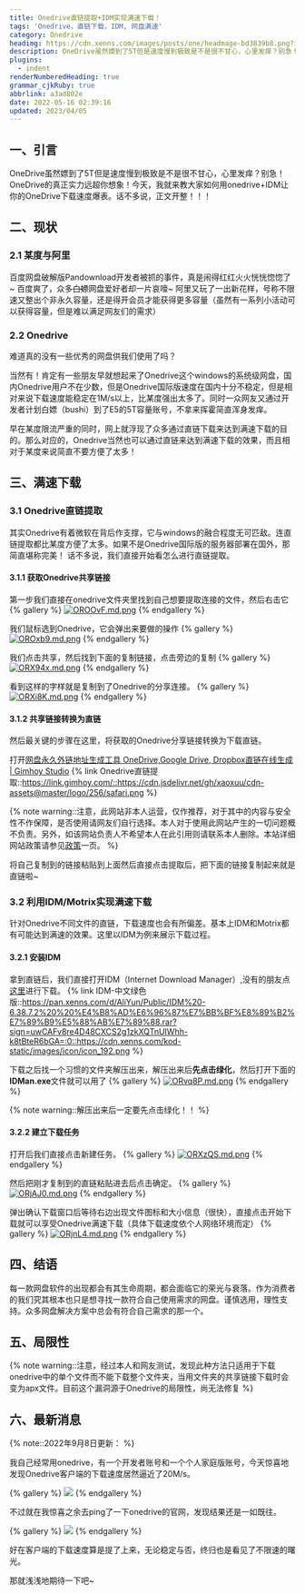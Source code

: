 ```yaml
---
title: Onedrive直链提取+IDM实现满速下载！
tags: 'Onedrive，直链下载，IDM, 网盘满速'
category: Onedrive
headimg: https://cdn.xenns.com/images/posts/one/headmage-bd3839b8.png?image
description: OneDrive虽然嫖到了5T但是速度慢到极致是不是很不甘心，心里发痒？别急！OneDrive的真正实力远超你想象！今天，我就来教大家如何用oneindex+IDM让你的OneDrive下载速度爆表。话不多说，正文开整！！！
plugins:
  - indent
renderNumberedHeading: true
grammar_cjkRuby: true
abbrlink: a3ad802e
date: 2022-05-16 02:39:16
updated: 2023/04/05
---
```


## 一、引言
OneDrive虽然嫖到了5T但是速度慢到极致是不是很不甘心，心里发痒？别急！OneDrive的真正实力远超你想象！今天，我就来教大家如何用onedrive+IDM让你的OneDrive下载速度爆表。话不多说，正文开整！！！
## 二、现状
### 2.1 某度与阿里
百度网盘破解版Pandownload开发者被抓的事件，真是闹得红红火火恍恍惚惚了~ 百度爽了，众多~~白嫖~~网盘爱好者却一片哀嚎~ 阿里又玩了一出新花样，号称不限速又整出个非永久容量，还是得开会员才能获得更多容量（虽然有一系列小活动可以获得容量，但是难以满足网友们的需求）
### 2.2 Onedrive
难道真的没有一些优秀的网盘供我们使用了吗？

当然有！肯定有一些朋友早就想起来了Onedrive这个windows的系统级网盘，国内Onedrive用户不在少数，但是Onedrive国际版速度在国内十分不稳定，但是相对来说下载速度能稳定在1M/s以上，比某度强出太多了。同时一众网友又通过开发者计划白嫖（bushi）到了E5的5T容量账号，不拿来挥霍简直浑身发痒。

早在某度限流严重的同时，网上就浮现了众多通过直链下载来达到满速下载的目的。那么对应的，Onedrive当然也可以通过直链来达到满速下载的效果，而且相对于某度来说简直不要方便了太多！
## 三、满速下载

### 3.1 Onedrive直链提取
其实Onedrive有着微软在背后作支撑，它与windows的融合程度无可匹敌。连直链提取都比某度方便了太多。如果不是Onedrive国际版的服务器部署在国外，那简直堪称完美！
话不多说，我们直接开始看怎么进行直链提取。

#### 3.1.1 获取Onedrive共享链接

第一步我们直接在onedrive文件夹里找到自己想要提取连接的文件，然后右击它
{% gallery %}
[![OROOvF.md.png](https://s1.ax1x.com/2022/05/16/OROOvF.md.png)](https://imgtu.com/i/OROOvF)
{% endgallery %}

我们鼠标选到Onedrive，它会弹出来要做的操作
{% gallery %}
[![OROxb9.md.png](https://s1.ax1x.com/2022/05/16/OROxb9.md.png)](https://imgtu.com/i/OROxb9)
{% endgallery %}

我们点击共享，然后找到下面的复制链接，点击旁边的复制
{% gallery %}
[![ORX94x.md.png](https://s1.ax1x.com/2022/05/16/ORX94x.md.png)](https://imgtu.com/i/ORX94x)
{% endgallery %}

看到这样的字样就是复制到了Onedrive的分享连接。
{% gallery %}
[![ORXi8K.md.png](https://s1.ax1x.com/2022/05/16/ORXi8K.md.png)](https://imgtu.com/i/ORXi8K)
{% endgallery %}

#### 3.1.2 共享链接转换为直链

然后最关键的步骤在这里，将获取的Onedrive分享链接转换为下载直链。

打开[网盘永久外链地址生成工具 OneDrive,Google Drive, Dropbox直链在线生成 | Gimhoy Studio](https://link.gimhoy.com/)
{% link Onedrive直链提取::https://link.gimhoy.com/::https://cdn.jsdelivr.net/gh/xaoxuu/cdn-assets@master/logo/256/safari.png %}

{% note warning::注意，此网站非本人运营，仅作推荐，对于其中的内容与安全性不作保障，是否使用请网友们自行选择。本人对于使用此网站产生的一切问题概不负责。另外，如该网站负责人不希望本人在此引用则请联系本人删除。本站详细网站政策请参见[政策](https://xenns.com/pages/policy/)一页。 %}

将自己复制到的链接粘贴到上面然后直接点击提取后，把下面的链接复制起来就是直链啦~
### 3.2 利用IDM/Motrix实现满速下载

针对Onedrive不同文件的直链，下载速度也会有所偏差。基本上IDM和Motrix都有可能达到满速的效果。这里以IDM为例来展示下载过程。
#### 3.2.1 安装IDM

拿到直链后，我们直接打开IDM（Internet Download Manager）,没有的朋友点[这里](https://pan.xenns.com/d/AliYun/Public/IDM%20-6.38.7.2%20%20%E4%B8%AD%E6%96%87%E7%BB%BF%E8%89%B2%E7%89%B9%E5%88%AB%E7%89%88.rar?sign=uwCAFv8re4D48CXCS2g1zkXQTnUIWhh-k8tBteR6bGA=:0)进行下载。
{% link IDM-中文绿色版::https://pan.xenns.com/d/AliYun/Public/IDM%20-6.38.7.2%20%20%E4%B8%AD%E6%96%87%E7%BB%BF%E8%89%B2%E7%89%B9%E5%88%AB%E7%89%88.rar?sign=uwCAFv8re4D48CXCS2g1zkXQTnUIWhh-k8tBteR6bGA=:0::https://cdn.xenns.com/kod-static/images/icon/icon_192.png %}

下载之后找一个习惯的文件夹解压出来，解压出来后**先点击绿化**，然后打开下面的**IDMan.exe**文件就可以用了
{% gallery %}
[![ORvq8P.md.png](https://s1.ax1x.com/2022/05/16/ORvq8P.md.png)](https://imgtu.com/i/ORvq8P)
{% endgallery %}

{% note warning::解压出来后一定要先点击绿化！！ %}

#### 3.2.2 建立下载任务

打开后我们直接点击新建任务。
{% gallery %}
[![ORXzQS.md.png](https://s1.ax1x.com/2022/05/16/ORXzQS.md.png)](https://imgtu.com/i/ORXzQS)
{% endgallery %}

然后把刚才复制到的直链粘贴进去后点击确定。
{% gallery %}
[![ORjAJ0.md.png](https://s1.ax1x.com/2022/05/16/ORjAJ0.md.png)](https://imgtu.com/i/ORjAJ0)
{% endgallery %}

弹出确认下载窗口后等待右边出现文件图标和大小信息（很快），直接点击开始下载就可以享受Onedrive满速下载（具体下载速度依个人网络环境而定）
{% gallery %}
[![ORjnL4.md.png](https://s1.ax1x.com/2022/05/16/ORjnL4.md.png)](https://imgtu.com/i/ORjnL4)
{% endgallery %}

## 四、结语

每一款网盘软件的出现都会有其生命周期，都会面临它的荣光与衰落。作为消费者的我们究其根本也只是想寻找一款符合自己使用需求的网盘。谨慎选用，理性支持。众多网盘解决方案中总会有符合自己需求的那一个。

## 五、局限性

{% note warning::注意，经过本人和网友测试，发现此种方法只适用于下载onedrive中的单个文件而不能下载整个文件夹，当用文件夹的共享链接下载时会变为apx文件。目前这个漏洞源于Onedrive的局限性，尚无法修复 %}

## 六、最新消息

{% note::2022年9月8日更新： %}

我自己经常用onedrive，有一个开发者账号和一个个人家庭版账号，今天惊喜地发现Onedrive客户端的下载速度居然逼近了20M/s。

{% gallery %}
![](https://cdn.xenns.com/images/posts/one/tisu-1714b373cecc338dbbc1a36b45374119-344557.png)
{% endgallery %}

不过就在我惊喜之余去ping了一下onedrive的官网，发现结果还是一如既往。

{% gallery %}
![](https://cdn.xenns.com/images/posts/one/ping-1d5ae41ee0df3f2f10115377277aa594-7efe7a.png)
{% endgallery %}

好在客户端的下载速度算是提了上来，无论稳定与否，终归也是看见了不限速的曙光。

那就浅浅地期待一下吧~
